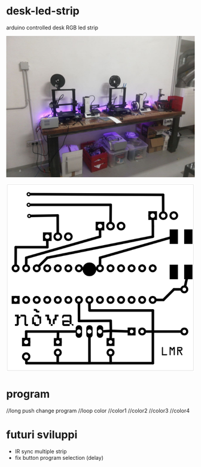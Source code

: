 # desk-led-strip
arduino controlled desk RGB led strip

![](./makerpreview.jpg)

![](./PCBpreview.png)

# program
//long push change program
  //loop color
  //color1
  //color2
  //color3
  //color4
  
# futuri sviluppi
- IR sync multiple strip
- fix button program selection (delay)
